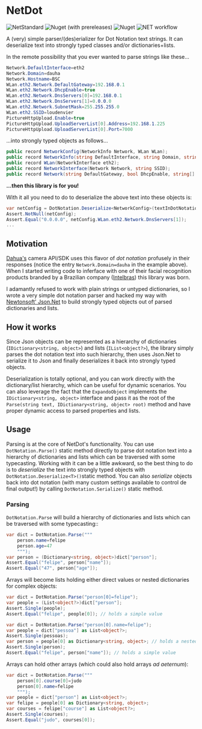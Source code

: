 # NetDot
![NetStandard](https://img.shields.io/badge/.NET%20Standard-2.0-lightgrey.svg) ![Nuget (with prereleases)](https://img.shields.io/nuget/vpre/NetDot)
  ![Nuget](https://img.shields.io/nuget/dt/NetDot)
  ![NET workflow](https://github.com/loudenvier/NetDot/actions/workflows/dotnet.yml/badge.svg?event=push)


A (very) simple parser/(des)erializer for Dot Notation text strings. It can deserialize text into strongly typed classes and/or dictionaries+lists. 

In the remote possibility that you ever wanted to parse strings like these...

```csharp
Network.DefaultInterface=eth2
Network.Domain=dauha
Network.Hostname=BSC
WLan.eth2.Network.DefaultGateway=192.168.0.1
WLan.eth2.Network.DhcpEnable=true
WLan.eth2.Network.DnsServers[0]=192.168.0.1
WLan.eth2.Network.DnsServers[1]=0.0.0.0
WLan.eth2.Network.SubnetMask=255.255.255.0
WLan.eth2.SSID=loudenvier
PictureHttpUpload.Enable=true
PictureHttpUpload.UploadServerList[0].Address=192.168.1.225
PictureHttpUpload.UploadServerList[0].Port=7000
```

...into strongly typed objects as follows...

```csharp
public record NetworkConfig(NetworkInfo Network, WLan WLan);
public record NetworkInfo(string DefaultInterface, string Domain, string Hostname);
public record WLan(NetworkInterface eth2);
public record NetworkInterface(Network Network, string SSID);
public record Network(string DefaultGateway, bool DhcpEnable, string[] DnsServers, string SubnetMask);
```

**...then this library is for you!** 

With it all you need to do to deserialize the above text into these objects is:
```csharp
var netConfig = DotNotation.Deserialize<NetworkConfig>(textInDotNotation);
Assert.NotNull(netConfig);
Assert.Equal("0.0.0.0", netConfig.WLan.eth2.Network.DnsServers[1]);
...
```
## Motivation
[Dahua's](https://www.dahuasecurity.com) camera API/SDK uses this flavor of *dot notation* profusely in their responses (notice the entry `Network.Domain=dauha` in the example above). When I started writing code to inferface with one of their facial recognition products branded by a Brazilian company ([Intelbras](https://www.intelbras.com)) this library was born. 

I adamantly refused to work with plain strings or untyped dictionaries, so I wrote a very simple dot notation parser and hacked my way with [Newtonsoft' Json.Net](https://www.newtonsoft.com/json) to build strongly typed objects out of parsed dictionaries and lists.

## How it works

Since Json objects can be represented as a hierarchy of dictionaries (`IDictionary<string, object>`) and lists (`IList<object?>`), the library simply parses the dot notation text into such hierarchy, then uses Json.Net to serialize it to Json and finally deserializes it back into strongly typed objects. 

Deserialization is totally optional, and you can work directly with the dictionary/list hierarchy, which can be useful for dynamic scenarios. You can also leverage the fact that the `ExpandoObject` implements the `IDictionary<string, object>` interface and pass it as the root of the `Parse(string text, IDictionary<string, object> root)` method and have proper dynamic access to parsed properties and lists.

## Usage

Parsing is at the core of NetDot's functionality. You can use `DotNotation.Parse()` static method directly to parse dot notation text into a hierarchy of dictionaries and lists which can be traversed with some typecasting. Working with it can be a little awkward, so the best thing to do is to *deserialize* the text into strongly typed objects with `DotNotation.Deserialize<T>()`static method. You can also *serialize* objects back into dot notation (with many custom settings available to control de final output!) by calling `DotNotation.Serialize()` static method.

### Parsing

`DotNotation.Parse` will build a hierarchy of dictionaries and lists which can be traversed with some typecasting::
```csharp
var dict = DotNotation.Parse("""
    person.name=felipe
    person.age=47
    """);
var person = (Dictionary<string, object>)dict["person"];
Assert.Equal("felipe", person["name"]);
Assert.Equal("47", person["age"]);
```

Arrays will become lists holding either direct values or nested dictionaries for complex objects:
```csharp
var dict = DotNotation.Parse("person[0]=felipe");
var people = (List<object?>)dict["person"];
Assert.Single(people);
Assert.Equal("felipe", people[0]); // holds a simple value
```
```csharp
var dict = DotNotation.Parse("person[0].name=felipe");
var people = dict["pessoa"] as List<object?>;
Assert.Single(pessoas);
var person = people[0] as Dictionary<string, object>; // holds a nested Dictionary<string, object>
Assert.Single(person);
Assert.Equal("felipe", person["name"]); // holds a simple value
```

Arrays can hold other arrays (which could also hold arrays *ad aeternum*):
```csharp
var dict = DotNotation.Parse("""
    person[0].course[0]=judo
    person[0].name=felipe
    """);
var people = dict["person"] as List<object?>;
var felipe = people[0] as Dictionary<string, object>;
var courses = felipe["course"] as List<object?>;
Assert.Single(courses);
Assert.Equal("judo", courses[0]);
```
